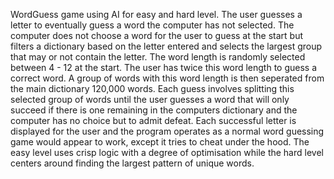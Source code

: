 WordGuess game using AI for easy and hard level.
The user guesses a letter to eventually guess a word the computer has not selected.
The computer does not choose a word for the user to guess at the start but filters a dictionary based
on the letter entered and selects the largest group that may or not contain the letter. 
The word length is randomly selected between 4 - 12 at the start. The user has twice this word length 
to guess a correct word.
A group of words with this word length is then seperated from the main dictionary 120,000 words.
Each guess involves splitting this selected group of words until the user guesses a word that will
only succeed if there is one remaining in the computers dictionary and the computer has no choice but
to admit defeat.
Each successful letter is displayed for the user and the program operates as a normal word guessing
game would appear to work, except it tries to cheat under the hood.
The easy level uses crisp logic with a degree of optimisation while the hard level centers around finding
the largest pattern of unique words.
